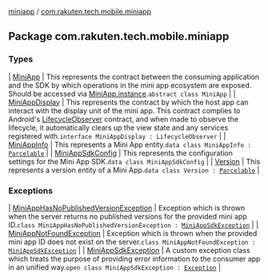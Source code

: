 [miniapp](../index.md) / [com.rakuten.tech.mobile.miniapp](./index.md)

## Package com.rakuten.tech.mobile.miniapp

### Types

| [MiniApp](-mini-app/index.md) | This represents the contract between the consuming application and the SDK by which operations in the mini app ecosystem are exposed. Should be accessed via [MiniApp.instance](-mini-app/instance.md).`abstract class MiniApp` |
| [MiniAppDisplay](-mini-app-display/index.md) | This represents the contract by which the host app can interact with the display unit of the mini app. This contract complies to Android's [LifecycleObserver](#) contract, and when made to observe the lifecycle, it automatically clears up the view state and any services registered with.`interface MiniAppDisplay : LifecycleObserver` |
| [MiniAppInfo](-mini-app-info/index.md) | This represents a Mini App entity.`data class MiniAppInfo : `[`Parcelable`](https://developer.android.com/reference/android/os/Parcelable.html) |
| [MiniAppSdkConfig](-mini-app-sdk-config/index.md) | This represents the configuration settings for the Mini App SDK.`data class MiniAppSdkConfig` |
| [Version](-version/index.md) | This represents a version entity of a Mini App.`data class Version : `[`Parcelable`](https://developer.android.com/reference/android/os/Parcelable.html) |

### Exceptions

| [MiniAppHasNoPublishedVersionException](-mini-app-has-no-published-version-exception/index.md) | Exception which is thrown when the server returns no published versions for the provided mini app ID.`class MiniAppHasNoPublishedVersionException : `[`MiniAppSdkException`](-mini-app-sdk-exception/index.md) |
| [MiniAppNotFoundException](-mini-app-not-found-exception/index.md) | Exception which is thrown when the provided mini app ID does not exist on the server.`class MiniAppNotFoundException : `[`MiniAppSdkException`](-mini-app-sdk-exception/index.md) |
| [MiniAppSdkException](-mini-app-sdk-exception/index.md) | A custom exception class which treats the purpose of providing error information to the consumer app in an unified way.`open class MiniAppSdkException : `[`Exception`](https://kotlinlang.org/api/latest/jvm/stdlib/kotlin/-exception/index.html) |

